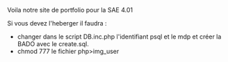 Voila notre site de portfolio pour la SAE 4.01

Si vous devez l'heberger il faudra :
- changer dans le script DB.inc.php l'identifiant psql et le mdp et créer la BADO avec le create.sql.
- chmod 777 le fichier php>img_user
